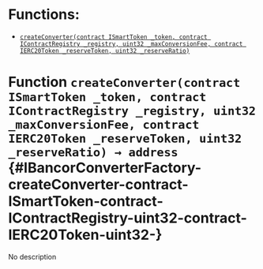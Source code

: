 # Functions:

- [`createConverter(contract ISmartToken _token, contract IContractRegistry _registry, uint32 _maxConversionFee, contract IERC20Token _reserveToken, uint32 _reserveRatio)`](#IBancorConverterFactory-createConverter-contract-ISmartToken-contract-IContractRegistry-uint32-contract-IERC20Token-uint32-)

# Function `createConverter(contract ISmartToken _token, contract IContractRegistry _registry, uint32 _maxConversionFee, contract IERC20Token _reserveToken, uint32 _reserveRatio) → address` {#IBancorConverterFactory-createConverter-contract-ISmartToken-contract-IContractRegistry-uint32-contract-IERC20Token-uint32-}

No description
